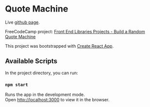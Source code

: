 
# Quote Machine

Live [github page](https://fosna.github.io/fcc-rr-quote-machine/).

FreeCodeCamp project: 
[Front End Libraries Projects - Build a Random Quote Machine](https://learn.freecodecamp.org/front-end-libraries/front-end-libraries-projects/build-a-random-quote-machine/)

This project was bootstrapped with [Create React App](https://github.com/facebook/create-react-app).

## Available Scripts

In the project directory, you can run:

### `npm start`

Runs the app in the development mode.<br>
Open [http://localhost:3000](http://localhost:3000) to view it in the browser.
